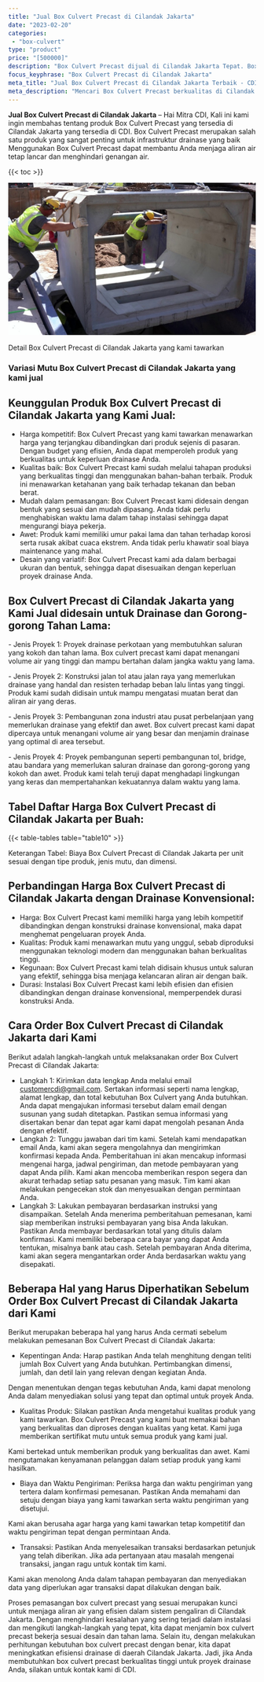 ```yaml
---
title: "Jual Box Culvert Precast di Cilandak Jakarta"
date: "2023-02-20"
categories:
 - "box-culvert"
type: "product"
price: "[500000]"
description: "Box Culvert Precast dijual di Cilandak Jakarta Tepat. Box Culvert Precast profesional untuk kebutuhan konstruksi dengan performa superior. Konsultasikan kebutuhan Anda sekarang."
focus_keyphrase: "Box Culvert Precast di Cilandak Jakarta"
meta_title: "Jual Box Culvert Precast di Cilandak Jakarta Terbaik - CDI"
meta_description: "Mencari Box Culvert Precast berkualitas di Cilandak Jakarta? Kami adalah solusi tepat dengan kualitas premium. Segera hubungi kami."
---
```


**Jual Box Culvert Precast di Cilandak Jakarta** – Hai Mitra CDI, Kali ini kami ingin membahas tentang produk Box Culvert Precast yang tersedia di Cilandak Jakarta yang tersedia di CDI. Box Culvert Precast merupakan salah satu produk yang sangat penting untuk infrastruktur drainase yang baik Menggunakan Box Culvert Precast dapat membantu Anda menjaga aliran air tetap lancar dan menghindari genangan air.

{{< toc >}}

![Jual Box Culvert Precast di Cilandak Jakarta](/images/box-culvert/box-culvert-14.jpg)

Detail Box Culvert Precast di Cilandak Jakarta yang kami tawarkan

### Variasi Mutu Box Culvert Precast di Cilandak Jakarta yang kami jual 

## Keunggulan Produk Box Culvert Precast di Cilandak Jakarta yang Kami Jual:

*   Harga kompetitif: Box Culvert Precast yang kami tawarkan menawarkan harga yang terjangkau dibandingkan dari produk sejenis di pasaran. Dengan budget yang efisien, Anda dapat memperoleh produk yang berkualitas untuk keperluan drainase Anda.
*   Kualitas baik: Box Culvert Precast kami sudah melalui tahapan produksi yang berkualitas tinggi dan menggunakan bahan-bahan terbaik. Produk ini menawarkan ketahanan yang baik terhadap tekanan dan beban berat.
*   Mudah dalam pemasangan: Box Culvert Precast kami didesain dengan bentuk yang sesuai dan mudah dipasang. Anda tidak perlu menghabiskan waktu lama dalam tahap instalasi sehingga dapat mengurangi biaya pekerja.
*   Awet: Produk kami memiliki umur pakai lama dan tahan terhadap korosi serta rusak akibat cuaca ekstrem. Anda tidak perlu khawatir soal biaya maintenance yang mahal.
*   Desain yang variatif: Box Culvert Precast kami ada dalam berbagai ukuran dan bentuk, sehingga dapat disesuaikan dengan keperluan proyek drainase Anda.

## Box Culvert Precast di Cilandak Jakarta yang Kami Jual didesain untuk Drainase dan Gorong-gorong Tahan Lama:

\- Jenis Proyek 1: Proyek drainase perkotaan yang membutuhkan saluran yang kokoh dan tahan lama. Box culvert precast kami dapat menangani volume air yang tinggi dan mampu bertahan dalam jangka waktu yang lama.

\- Jenis Proyek 2: Konstruksi jalan tol atau jalan raya yang memerlukan drainase yang handal dan resisten terhadap beban lalu lintas yang tinggi. Produk kami sudah didisain untuk mampu mengatasi muatan berat dan aliran air yang deras.

\- Jenis Proyek 3: Pembangunan zona industri atau pusat perbelanjaan yang memerlukan drainase yang efektif dan awet. Box culvert precast kami dapat dipercaya untuk menangani volume air yang besar dan menjamin drainase yang optimal di area tersebut.

\- Jenis Proyek 4: Proyek pembangunan seperti pembangunan tol, bridge, atau bandara yang memerlukan saluran drainase dan gorong-gorong yang kokoh dan awet. Produk kami telah teruji dapat menghadapi lingkungan yang keras dan mempertahankan kekuatannya dalam waktu yang lama.

## Tabel Daftar Harga Box Culvert Precast di Cilandak Jakarta per Buah:

{{< table-tables table="table10" >}}

Keterangan Tabel: Biaya Box Culvert Precast di Cilandak Jakarta per unit sesuai dengan tipe produk, jenis mutu, dan dimensi.

## Perbandingan Harga Box Culvert Precast di Cilandak Jakarta dengan Drainase Konvensional:

*   Harga: Box Culvert Precast kami memiliki harga yang lebih kompetitif dibandingkan dengan konstruksi drainase konvensional, maka dapat menghemat pengeluaran proyek Anda.
*   Kualitas: Produk kami menawarkan mutu yang unggul, sebab diproduksi menggunakan teknologi modern dan menggunakan bahan berkualitas tinggi.
*   Kegunaan: Box Culvert Precast kami telah didisain khusus untuk saluran yang efektif, sehingga bisa menjaga kelancaran aliran air dengan baik.
*   Durasi: Instalasi Box Culvert Precast kami lebih efisien dan efisien dibandingkan dengan drainase konvensional, memperpendek durasi konstruksi Anda.

## Cara Order Box Culvert Precast di Cilandak Jakarta dari Kami

Berikut adalah langkah-langkah untuk melaksanakan order Box Culvert Precast di Cilandak Jakarta:

*   Langkah 1: Kirimkan data lengkap Anda melalui email customercdi@gmail.com. Sertakan informasi seperti nama lengkap, alamat lengkap, dan total kebutuhan Box Culvert yang Anda butuhkan.
Anda dapat mengajukan informasi tersebut dalam email dengan susunan yang sudah ditetapkan. Pastikan semua informasi yang disertakan benar dan tepat agar kami dapat mengolah pesanan Anda dengan efektif.
*   Langkah 2: Tunggu jawaban dari tim kami. Setelah kami mendapatkan email Anda, kami akan segera mengolahnya dan mengirimkan konfirmasi kepada Anda. Pemberitahuan ini akan mencakup informasi mengenai harga, jadwal pengiriman, dan metode pembayaran yang dapat Anda pilih.
Kami akan mencoba memberikan respon segera dan akurat terhadap setiap satu pesanan yang masuk. Tim kami akan melakukan pengecekan stok dan menyesuaikan dengan permintaan Anda.
*   Langkah 3: Lakukan pembayaran berdasarkan instruksi yang disampaikan. Setelah Anda menerima pemberitahuan pemesanan, kami siap memberikan instruksi pembayaran yang bisa Anda lakukan. Pastikan Anda membayar berdasarkan total yang ditulis dalam konfirmasi.
Kami memiliki beberapa cara bayar yang dapat Anda tentukan, misalnya bank atau cash. Setelah pembayaran Anda diterima, kami akan segera mengantarkan order Anda berdasarkan waktu yang disepakati.

## Beberapa Hal yang Harus Diperhatikan Sebelum Order Box Culvert Precast di Cilandak Jakarta dari Kami

Berikut merupakan beberapa hal yang harus Anda cermati sebelum melakukan pemesanan Box Culvert Precast di Cilandak Jakarta:

*   Kepentingan Anda: Harap pastikan Anda telah menghitung dengan teliti jumlah Box Culvert yang Anda butuhkan. Pertimbangkan dimensi, jumlah, dan detil lain yang relevan dengan kegiatan Anda.

Dengan menentukan dengan tegas kebutuhan Anda, kami dapat menolong Anda dalam menyediakan solusi yang tepat dan optimal untuk proyek Anda.
*   Kualitas Produk: Silakan pastikan Anda mengetahui kualitas produk yang kami tawarkan. Box Culvert Precast yang kami buat memakai bahan yang berkualitas dan diproses dengan kualitas yang ketat. Kami juga memberikan sertifikat mutu untuk semua produk yang kami jual.

Kami bertekad untuk memberikan produk yang berkualitas dan awet. Kami mengutamakan kenyamanan pelanggan dalam setiap produk yang kami hasilkan.
*   Biaya dan Waktu Pengiriman: Periksa harga dan waktu pengiriman yang tertera dalam konfirmasi pemesanan. Pastikan Anda memahami dan setuju dengan biaya yang kami tawarkan serta waktu pengiriman yang disetujui.

Kami akan berusaha agar harga yang kami tawarkan tetap kompetitif dan waktu pengiriman tepat dengan permintaan Anda.
*   Transaksi: Pastikan Anda menyelesaikan transaksi berdasarkan petunjuk yang telah diberikan. Jika ada pertanyaan atau masalah mengenai transaksi, jangan ragu untuk kontak tim kami.

Kami akan menolong Anda dalam tahapan pembayaran dan menyediakan data yang diperlukan agar transaksi dapat dilakukan dengan baik.

Proses pemasangan box culvert precast yang sesuai merupakan kunci untuk menjaga aliran air yang efisien dalam sistem pengaliran di Cilandak Jakarta. Dengan menghindari kesalahan yang sering terjadi dalam instalasi dan mengikuti langkah-langkah yang tepat, kita dapat menjamin box culvert precast bekerja sesuai desain dan tahan lama. Selain itu, dengan melakukan perhitungan kebutuhan box culvert precast dengan benar, kita dapat meningkatkan efisiensi drainase di daerah Cilandak Jakarta. Jadi, jika Anda membutuhkan box culvert precast berkualitas tinggi untuk proyek drainase Anda, silakan untuk kontak kami di CDI.